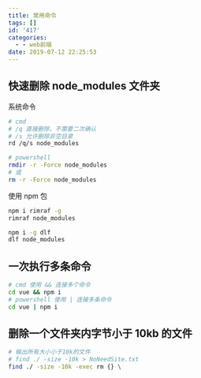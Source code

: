 ```yaml
---
title: 常用命令
tags: []
id: '417'
categories:
  - - web前端
date: 2019-07-12 22:25:53
---
```


## 快速删除 node_modules 文件夹

系统命令

```bash
# cmd
# /q 直接删除，不需要二次确认
# /s 允许删除非空目录
rd /q/s node_modules

# powershell
rmdir -r -Force node_modules
# 或
rm -r -Force node_modules
```

使用 npm 包

```bash
npm i rimraf -g
rimraf node_modules

npm i -g dlf
dlf node_modules
```

## 一次执行多条命令

```bash
# cmd 使用 && 连接多个命令
cd vue && npm i
# powershell 使用 | 连接多条命令
cd vue | npm i
```


## 删除一个文件夹内字节小于 10kb 的文件

```bash
# 输出所有大小小于10k的文件
# find ./ -size -10k > NoNeedSite.txt
find ./ -size -10k -exec rm {} \
```
